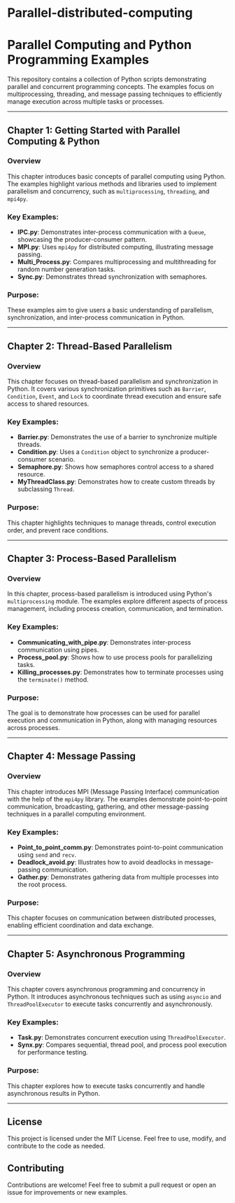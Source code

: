 # Parallel-distributed-computing

# Parallel Computing and Python Programming Examples

This repository contains a collection of Python scripts demonstrating parallel and concurrent programming concepts. The examples focus on multiprocessing, threading, and message passing techniques to efficiently manage execution across multiple tasks or processes.

---

## Chapter 1: Getting Started with Parallel Computing & Python

### Overview
This chapter introduces basic concepts of parallel computing using Python. The examples highlight various methods and libraries used to implement parallelism and concurrency, such as `multiprocessing`, `threading`, and `mpi4py`.

### Key Examples:
- **IPC.py**: Demonstrates inter-process communication with a `Queue`, showcasing the producer-consumer pattern.
- **MPI.py**: Uses `mpi4py` for distributed computing, illustrating message passing.
- **Multi_Process.py**: Compares multiprocessing and multithreading for random number generation tasks.
- **Sync.py**: Demonstrates thread synchronization with semaphores.

### Purpose:
These examples aim to give users a basic understanding of parallelism, synchronization, and inter-process communication in Python.

---

## Chapter 2: Thread-Based Parallelism

### Overview
This chapter focuses on thread-based parallelism and synchronization in Python. It covers various synchronization primitives such as `Barrier`, `Condition`, `Event`, and `Lock` to coordinate thread execution and ensure safe access to shared resources.

### Key Examples:
- **Barrier.py**: Demonstrates the use of a barrier to synchronize multiple threads.
- **Condition.py**: Uses a `Condition` object to synchronize a producer-consumer scenario.
- **Semaphore.py**: Shows how semaphores control access to a shared resource.
- **MyThreadClass.py**: Demonstrates how to create custom threads by subclassing `Thread`.

### Purpose:
This chapter highlights techniques to manage threads, control execution order, and prevent race conditions.

---

## Chapter 3: Process-Based Parallelism

### Overview
In this chapter, process-based parallelism is introduced using Python's `multiprocessing` module. The examples explore different aspects of process management, including process creation, communication, and termination.

### Key Examples:
- **Communicating_with_pipe.py**: Demonstrates inter-process communication using pipes.
- **Process_pool.py**: Shows how to use process pools for parallelizing tasks.
- **Killing_processes.py**: Demonstrates how to terminate processes using the `terminate()` method.

### Purpose:
The goal is to demonstrate how processes can be used for parallel execution and communication in Python, along with managing resources across processes.

---

## Chapter 4: Message Passing

### Overview
This chapter introduces MPI (Message Passing Interface) communication with the help of the `mpi4py` library. The examples demonstrate point-to-point communication, broadcasting, gathering, and other message-passing techniques in a parallel computing environment.

### Key Examples:
- **Point_to_point_comm.py**: Demonstrates point-to-point communication using `send` and `recv`.
- **Deadlock_avoid.py**: Illustrates how to avoid deadlocks in message-passing communication.
- **Gather.py**: Demonstrates gathering data from multiple processes into the root process.

### Purpose:
This chapter focuses on communication between distributed processes, enabling efficient coordination and data exchange.

---

## Chapter 5: Asynchronous Programming

### Overview
This chapter covers asynchronous programming and concurrency in Python. It introduces asynchronous techniques such as using `asyncio` and `ThreadPoolExecutor` to execute tasks concurrently and asynchronously.

### Key Examples:
- **Task.py**: Demonstrates concurrent execution using `ThreadPoolExecutor`.
- **Synx.py**: Compares sequential, thread pool, and process pool execution for performance testing.

### Purpose:
This chapter explores how to execute tasks concurrently and handle asynchronous results in Python.

---

## License
This project is licensed under the MIT License. Feel free to use, modify, and contribute to the code as needed.

## Contributing
Contributions are welcome! Feel free to submit a pull request or open an issue for improvements or new examples.
